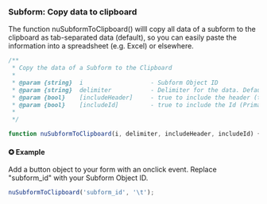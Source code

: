 ### Subform: Copy data to clipboard

The function nuSubformToClipboard() willl copy all data of a subform to the clipboard as tab-separated data (default), so you can easily paste the information into a spreadsheet (e.g. Excel) or elsewhere. 


```javascript
/**
 * Copy the data of a Subform to the Clipboard
 *
 * @param {string}	i				    - Subform Object ID
 * @param {string}	delimiter			- Delimiter for the data. Default: \t  (tabulator)
 * @param {bool}	[includeHeader]		- true to include the header (titles)
 * @param {bool}	[includeId]			- true to include the Id (Primary Key)
 *
 */

function nuSubformToClipboard(i, delimiter, includeHeader, includeId) {
```


#### ✪ Example

Add a button object to your form with an onclick event. Replace "subform_id" with your Subform Object ID.

```javascript
nuSubformToClipboard('subform_id', '\t');
```
